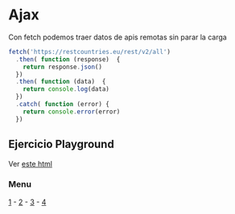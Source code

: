 # Ajax
Con fetch podemos traer datos de apis remotas sin parar la carga
```js
fetch('https://restcountries.eu/rest/v2/all')
  .then( function (response)  {
    return response.json()
  })
  .then( function (data)  {
    return console.log(data)
  })
  .catch( function (error) {
    return console.error(error)
  })
```

## Ejercicio Playground
Ver [este html](/js03/03_ajax.html) 

### Menu
[1](/js03/01_strings.md) - [2](/js03/02_json.md) - [3](/js03/03_ajax.md) - [4](/js03/04_forms.md)